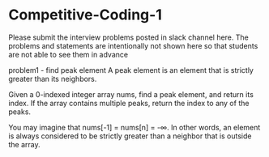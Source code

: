# Competitive-Coding-1

Please submit the interview problems posted in slack channel here. The problems and statements are intentionally not shown here so that students are not able to see them in advance 

problem1 - find peak element 
A peak element is an element that is strictly greater than its neighbors.

Given a 0-indexed integer array nums, find a peak element, and return its index. If the array contains multiple peaks, return the index to any of the peaks.

You may imagine that nums[-1] = nums[n] = -∞. In other words, an element is always considered to be strictly greater than a neighbor that is outside the array.
